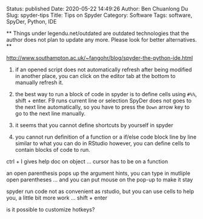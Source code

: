 Status: published
Date: 2020-05-22 14:49:26
Author: Ben Chuanlong Du
Slug: spyder-tips
Title: Tips on Spyder
Category: Software
Tags: software, SpyDer, Python, IDE

**
Things under legendu.net/outdated are outdated technologies 
that the author does not plan to update any more. 
Please look for better alternatives.
**

<http://www.southampton.ac.uk/~fangohr/blog/spyder-the-python-ide.html>

1. if an opened script does not automatically refresh after being modified in another place,
    you can click on the editor tab at the bottom to manually refresh it.

2. the best way to run a block of code in spyder 
    is to define cells using `#%%`, shift + enter.
    F9 runs current line or selection 
    SpyDer does not goes to the next line automatically, 
    so you have to press the `Down` arrow key to go to the next line manually.

3. it seems that you cannot define shortcuts by yourself in spyder


3. you cannot run definition of a function or a if/else code block line by line 
    similar to what you can do in RStudio
    however, you can define cells to contain blocks of code to run.


ctrl + I gives help doc on object ... cursor has to be on a function

an open parenthesis pops up the argument hints, you can type in mutliple open parentheses ...
and you can put mouse on the pop-up to make it stay 

spyder run code not as convenient as rstudio, 
but you can use cells to help you, a little bit more work ...
shift + enter 

is it possible to customize hotkeys?
